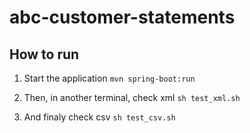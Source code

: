 # abc-customer-statements

## How to run

1. Start the application
`mvn spring-boot:run`

2. Then, in another terminal, check xml
`sh test_xml.sh`

3. And finaly check csv
`sh test_csv.sh`
